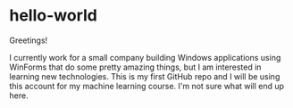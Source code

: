 # hello-world

Greetings!

I currently work for a small company building Windows applications using WinForms that do some pretty amazing things, but I am interested in learning new technologies.  This is my first GitHub repo and I will be using this account for my machine learning course.  I'm not sure what will end up here.


